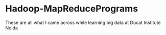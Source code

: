 # Hadoop-MapReducePrograms
These are all  what I came across while learning big data at Ducat Institute Noida
